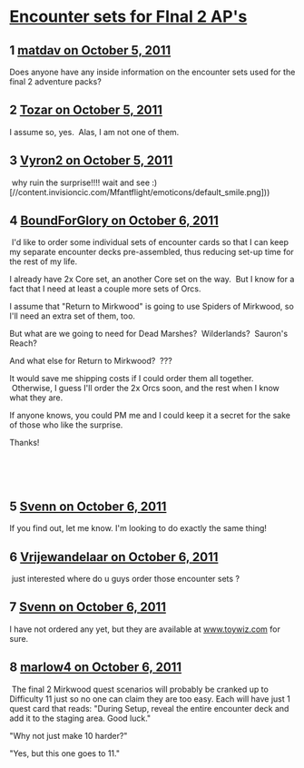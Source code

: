 # [Encounter sets for FInal 2 AP&#039;s](https://community.fantasyflightgames.com/topic/54238-encounter-sets-for-final-2-aps/)

## 1 [matdav on October 5, 2011](https://community.fantasyflightgames.com/topic/54238-encounter-sets-for-final-2-aps/?do=findComment&comment=537407)

Does anyone have any inside information on the encounter sets used for the final 2 adventure packs?

## 2 [Tozar on October 5, 2011](https://community.fantasyflightgames.com/topic/54238-encounter-sets-for-final-2-aps/?do=findComment&comment=537440)

I assume so, yes.  Alas, I am not one of them.

## 3 [Vyron2 on October 5, 2011](https://community.fantasyflightgames.com/topic/54238-encounter-sets-for-final-2-aps/?do=findComment&comment=537603)

 why ruin the surprise!!!! wait and see :) [//content.invisioncic.com/Mfantflight/emoticons/default_smile.png]))

## 4 [BoundForGlory on October 6, 2011](https://community.fantasyflightgames.com/topic/54238-encounter-sets-for-final-2-aps/?do=findComment&comment=537929)

 I'd like to order some individual sets of encounter cards so that I can keep my separate encounter decks pre-assembled, thus reducing set-up time for the rest of my life.

I already have 2x Core set, an another Core set on the way.  But I know for a fact that I need at least a couple more sets of Orcs.

I assume that "Return to Mirkwood" is going to use Spiders of Mirkwood, so I'll need an extra set of them, too.

But what are we going to need for Dead Marshes?  Wilderlands?  Sauron's Reach?

And what else for Return to Mirkwood?  ???

It would save me shipping costs if I could order them all together.  Otherwise, I guess I'll order the 2x Orcs soon, and the rest when I know what they are.

If anyone knows, you could PM me and I could keep it a secret for the sake of those who like the surprise.

Thanks!

 

 

## 5 [Svenn on October 6, 2011](https://community.fantasyflightgames.com/topic/54238-encounter-sets-for-final-2-aps/?do=findComment&comment=537932)

If you find out, let me know. I'm looking to do exactly the same thing!

## 6 [Vrijewandelaar on October 6, 2011](https://community.fantasyflightgames.com/topic/54238-encounter-sets-for-final-2-aps/?do=findComment&comment=537994)

 just interested where do u guys order those encounter sets ?

## 7 [Svenn on October 6, 2011](https://community.fantasyflightgames.com/topic/54238-encounter-sets-for-final-2-aps/?do=findComment&comment=537998)

I have not ordered any yet, but they are available at www.toywiz.com for sure.

## 8 [marlow4 on October 6, 2011](https://community.fantasyflightgames.com/topic/54238-encounter-sets-for-final-2-aps/?do=findComment&comment=538145)

 The final 2 Mirkwood quest scenarios will probably be cranked up to Difficulty 11 just so no one can claim they are too easy. Each will have just 1 quest card that reads: "During Setup, reveal the entire encounter deck and add it to the staging area. Good luck."

"Why not just make 10 harder?"

"Yes, but this one goes to 11."

